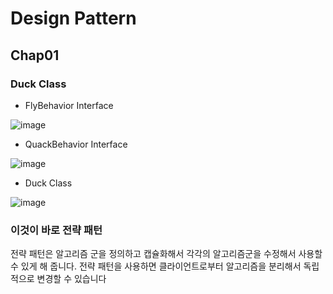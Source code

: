 # Design Pattern

## Chap01

### Duck Class

- FlyBehavior Interface

![image](https://user-images.githubusercontent.com/81848094/174433953-35153446-17d1-4e18-bc45-3a0a1981f503.png)

- QuackBehavior Interface

![image](https://user-images.githubusercontent.com/81848094/174433957-a299729d-a944-43b3-a53f-80f6b7db8d64.png)

- Duck Class

![image](https://user-images.githubusercontent.com/81848094/174433959-eec85f99-02bd-4385-afc1-9207dd2ce676.png)

### 이것이 바로 **전략 패턴**
전략 패턴은 알고리즘 군을 정의하고 캡슐화해서 각각의 알고리즘군을 수정해서 사용할 수 있게 해 줍니다. 전략 패턴을 사용하면 클라이언트로부터 알고리즘을 분리해서 독립적으로 변경할 수 있습니다
